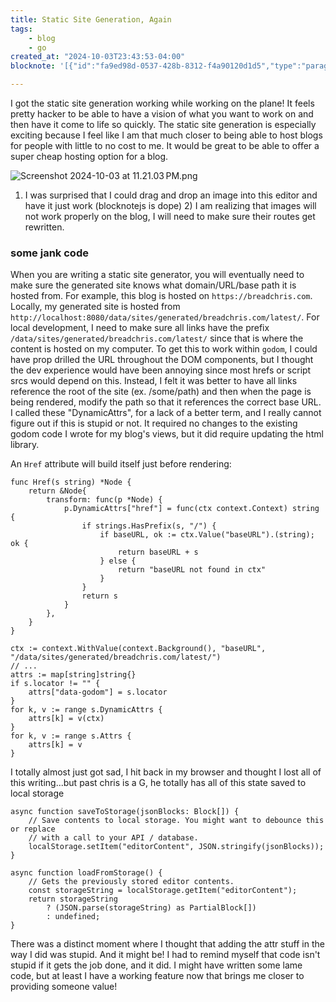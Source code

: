 ```yaml
---
title: Static Site Generation, Again
tags:
    - blog
    - go
created_at: "2024-10-03T23:43:53-04:00"
blocknote: '[{"id":"fa9ed98d-0537-428b-8312-f4a90120d1d5","type":"paragraph","props":{"textColor":"default","backgroundColor":"default","textAlignment":"left"},"content":[{"type":"text","text":"I got the static site generation working while working on the plane! It feels pretty hacker to be able to have a vision of what you want to work on and then have it come to life so quickly. The static site generation is especially exciting because I feel like I am that much closer to being able to host blogs for people with little to no cost to me. It would be great to be able to offer a super cheap hosting option for a blog.","styles":{}}],"children":[]},{"id":"d686aef6-3118-416b-b023-ba9e8e5dece6","type":"image","props":{"backgroundColor":"default","textAlignment":"left","name":"Screenshot 2024-10-03 at 11.21.03 PM.png","url":"/data/uploads/3f675243-d839-4af8-8202-521e113a9559.png","caption":"","showPreview":true,"previewWidth":512},"children":[]},{"id":"ea249ade-0868-493c-923e-b769cbd15dd8","type":"paragraph","props":{"textColor":"default","backgroundColor":"default","textAlignment":"left"},"content":[{"type":"text","text":"1) I was surprised that I could drag and drop an image into this editor and have it just work (blocknotejs is dope) 2) I am realizing that images will not work properly on the blog, I will need to make sure their routes get rewritten.","styles":{}}],"children":[]},{"id":"f043dcc4-49ee-4cef-90a3-a50ecac0eb78","type":"heading","props":{"textColor":"default","backgroundColor":"default","textAlignment":"left","level":3},"content":[{"type":"text","text":"some jank code","styles":{}}],"children":[]},{"id":"38235bb3-706a-4101-8363-07e3a1ba62dc","type":"paragraph","props":{"textColor":"default","backgroundColor":"default","textAlignment":"left"},"content":[{"type":"text","text":"When you are writing a static site generator, you will eventually need to make sure the generated site knows what domain/URL/base path it is hosted from. For example, this blog is hosted on ","styles":{}},{"type":"text","text":"https://breadchris.com","styles":{"code":true}},{"type":"text","text":". Locally, my generated site is hosted from ","styles":{}},{"type":"text","text":"http://localhost:8080/data/sites/generated/breadchris.com/latest/","styles":{"code":true}},{"type":"text","text":". For local development, I need to make sure all links have the prefix ","styles":{}},{"type":"text","text":"/data/sites/generated/breadchris.com/latest/","styles":{"code":true}},{"type":"text","text":" since that is where the content is hosted on my computer. To get this to work within ","styles":{}},{"type":"text","text":"godom","styles":{"code":true}},{"type":"text","text":", I could have prop drilled the URL throughout the DOM components, but I thought the dev experience would have been annoying since most hrefs or script srcs would depend on this. Instead, I felt it was better to have all links reference the root of the site (ex. /some/path) and then when the page is being rendered, modify the path so that it references the correct base URL. I called these \"DynamicAttrs\", for a lack of a better term, and I really cannot figure out if this is stupid or not. It required no changes to the existing godom code I wrote for my blog''s views, but it did require updating the html library.\n","styles":{}}],"children":[]},{"id":"1926a63a-2459-4ff3-9c10-8d7e736976d4","type":"paragraph","props":{"textColor":"default","backgroundColor":"default","textAlignment":"left"},"content":[{"type":"text","text":"An ","styles":{}},{"type":"text","text":"Href","styles":{"code":true}},{"type":"text","text":" attribute will build itself just before rendering:","styles":{}}],"children":[]},{"id":"89c5fe7a-471b-4e53-97f2-8147e16759d4","type":"procode","props":{"data":"func Href(s string) *Node {\n\treturn &Node{\n\t\ttransform: func(p *Node) {\n\t\t\tp.DynamicAttrs[\"href\"] = func(ctx context.Context) string {\n\t\t\t\tif strings.HasPrefix(s, \"/\") {\n\t\t\t\t\tif baseURL, ok := ctx.Value(\"baseURL\").(string); ok {\n\t\t\t\t\t\treturn baseURL + s\n\t\t\t\t\t} else {\n\t\t\t\t\t\treturn \"baseURL not found in ctx\"\n\t\t\t\t\t}\n\t\t\t\t}\n\t\t\t\treturn s\n\t\t\t}\n\t\t},\n\t}\n}"},"children":[]},{"id":"ee30f330-6bfb-4ae5-a0b3-892a056d411a","type":"procode","props":{"data":"ctx := context.WithValue(context.Background(), \"baseURL\", \"/data/sites/generated/breadchris.com/latest/\")\n// ...\nattrs := map[string]string{}\nif s.locator != \"\" {\n    attrs[\"data-godom\"] = s.locator\n}\nfor k, v := range s.DynamicAttrs {\n    attrs[k] = v(ctx)\n}\nfor k, v := range s.Attrs {\n    attrs[k] = v\n}"},"children":[]},{"id":"e239aacb-2b3f-460c-94ee-45b8e2da7bcc","type":"paragraph","props":{"textColor":"default","backgroundColor":"default","textAlignment":"left"},"content":[],"children":[]},{"id":"f7b64c65-4b60-48a6-8a3e-c05b7a2880d6","type":"paragraph","props":{"textColor":"default","backgroundColor":"default","textAlignment":"left"},"content":[{"type":"text","text":"I totally almost just got sad, I hit back in my browser and thought I lost all of this writing...but past chris is a G, he totally has all of this state saved to local storage","styles":{}}],"children":[]},{"id":"389a14d7-fada-468a-98a5-3d13be21dc9d","type":"procode","props":{"data":"async function saveToStorage(jsonBlocks: Block[]) {\n    // Save contents to local storage. You might want to debounce this or replace\n    // with a call to your API / database.\n    localStorage.setItem(\"editorContent\", JSON.stringify(jsonBlocks));\n}\n\nasync function loadFromStorage() {\n    // Gets the previously stored editor contents.\n    const storageString = localStorage.getItem(\"editorContent\");\n    return storageString\n        ? (JSON.parse(storageString) as PartialBlock[])\n        : undefined;\n}"},"children":[]},{"id":"9013c9ab-e1fa-442e-9403-710b053fec9b","type":"paragraph","props":{"textColor":"default","backgroundColor":"default","textAlignment":"left"},"content":[],"children":[]},{"id":"fd4a897f-16b7-4022-8c7a-3c4baa51f02f","type":"paragraph","props":{"textColor":"default","backgroundColor":"default","textAlignment":"left"},"content":[{"type":"text","text":"There was a distinct moment where I thought that adding the attr stuff in the way I did was stupid. And it might be! I had to remind myself that code isn''t stupid if it gets the job done, and it did. I might have written some lame code, but at least I have a working feature now that brings me closer to providing someone value!","styles":{}}],"children":[]},{"id":"0f55e211-4b5a-4865-9199-1c6544b0a5fe","type":"paragraph","props":{"textColor":"default","backgroundColor":"default","textAlignment":"left"},"content":[],"children":[]}]'

---
```

I got the static site generation working while working on the plane! It feels pretty hacker to be able to have a vision of what you want to work on and then have it come to life so quickly. The static site generation is especially exciting because I feel like I am that much closer to being able to host blogs for people with little to no cost to me. It would be great to be able to offer a super cheap hosting option for a blog.

![Screenshot 2024-10-03 at 11.21.03 PM.png](/data/uploads/3f675243-d839-4af8-8202-521e113a9559.png)

1) I was surprised that I could drag and drop an image into this editor and have it just work (blocknotejs is dope) 2) I am realizing that images will not work properly on the blog, I will need to make sure their routes get rewritten.

### some jank code

When you are writing a static site generator, you will eventually need to make sure the generated site knows what domain/URL/base path it is hosted from. For example, this blog is hosted on `https://breadchris.com`. Locally, my generated site is hosted from `http://localhost:8080/data/sites/generated/breadchris.com/latest/`. For local development, I need to make sure all links have the prefix `/data/sites/generated/breadchris.com/latest/` since that is where the content is hosted on my computer. To get this to work within `godom`, I could have prop drilled the URL throughout the DOM components, but I thought the dev experience would have been annoying since most hrefs or script srcs would depend on this. Instead, I felt it was better to have all links reference the root of the site (ex. /some/path) and then when the page is being rendered, modify the path so that it references the correct base URL. I called these "DynamicAttrs", for a lack of a better term, and I really cannot figure out if this is stupid or not. It required no changes to the existing godom code I wrote for my blog's views, but it did require updating the html library.

An `Href` attribute will build itself just before rendering:

    func Href(s string) *Node {
    	return &Node{
    		transform: func(p *Node) {
    			p.DynamicAttrs["href"] = func(ctx context.Context) string {
    				if strings.HasPrefix(s, "/") {
    					if baseURL, ok := ctx.Value("baseURL").(string); ok {
    						return baseURL + s
    					} else {
    						return "baseURL not found in ctx"
    					}
    				}
    				return s
    			}
    		},
    	}
    }

<!---->

    ctx := context.WithValue(context.Background(), "baseURL", "/data/sites/generated/breadchris.com/latest/")
    // ...
    attrs := map[string]string{}
    if s.locator != "" {
        attrs["data-godom"] = s.locator
    }
    for k, v := range s.DynamicAttrs {
        attrs[k] = v(ctx)
    }
    for k, v := range s.Attrs {
        attrs[k] = v
    }

I totally almost just got sad, I hit back in my browser and thought I lost all of this writing...but past chris is a G, he totally has all of this state saved to local storage

    async function saveToStorage(jsonBlocks: Block[]) {
        // Save contents to local storage. You might want to debounce this or replace
        // with a call to your API / database.
        localStorage.setItem("editorContent", JSON.stringify(jsonBlocks));
    }

    async function loadFromStorage() {
        // Gets the previously stored editor contents.
        const storageString = localStorage.getItem("editorContent");
        return storageString
            ? (JSON.parse(storageString) as PartialBlock[])
            : undefined;
    }

There was a distinct moment where I thought that adding the attr stuff in the way I did was stupid. And it might be! I had to remind myself that code isn't stupid if it gets the job done, and it did. I might have written some lame code, but at least I have a working feature now that brings me closer to providing someone value!

